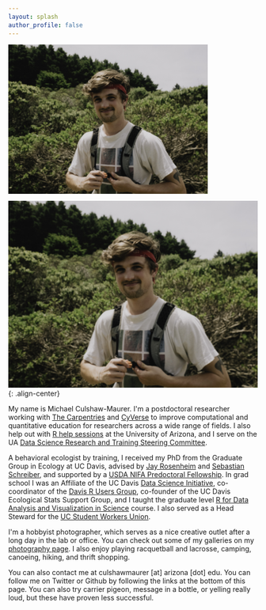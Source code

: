 ```yaml
---
layout: splash
author_profile: false
---
```


<img align="center" src="/assets/images/Lightroom_JPEG_Exports/website-1080864.jpg" alt="Photo of me" width="80%">

![image-center](/assets/images/Lightroom_JPEG_Exports/website-1080864.jpg){: .align-center}

My name is Michael Culshaw-Maurer. I'm a postdoctoral researcher working with [The Carpentries](https://carpentries.org/) and [CyVerse](https://cyverse.org/) to improve computational and quantitative education for researchers across a wide range of fields. I also help out with [R help sessions](https://jcoliver.github.io/learn-r/schedule) at the University of Arizona, and I serve on the UA [Data Science Research and Training Steering Committee](https://datascience.arizona.edu/steering-committee). 

A behavioral ecologist by training, I received my PhD from the Graduate Group in Ecology at UC Davis, advised by [Jay Rosenheim](https://rosenheim.faculty.ucdavis.edu/) and [Sebastian Schreiber](http://www.eve.ucdavis.edu/sschreiber/), and supported by a [USDA NIFA Predoctoral Fellowship](https://nifa.usda.gov/funding-opportunity/agriculture-and-food-research-initiative-education-workforce-development). In grad school I was an Affiliate of the UC Davis [Data Science Initiative](http://datascience.ucdavis.edu/), co-coordinator of the [Davis R Users Group](https://d-rug.github.io/), co-founder of the UC Davis Ecological Stats Support Group, and I taught the graduate level [R for Data Analysis and Visualization in Science](https://mcmaurer.github.io/R-DAVIS-3.0/index.html) course. I also served as a Head Steward for the [UC Student Workers Union](http://www.uaw2865.org/).

I'm a hobbyist photographer, which serves as a nice creative outlet after a long day in the lab or office. You can check out some of my galleries on my [photography page](https://mcmaurer.github.io/Photography/). I also enjoy playing racquetball and lacrosse, camping, canoeing, hiking, and thrift shopping.

You can also contact me at culshawmaurer [at] arizona [dot] edu. You can follow me on Twitter or Github by following the links at the bottom of this page. You can also try carrier pigeon, message in a bottle, or yelling really loud, but these have proven less successful.
